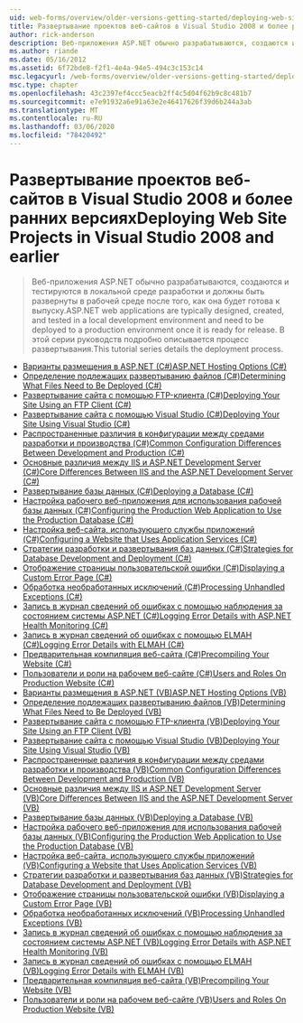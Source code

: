 ```yaml
---
uid: web-forms/overview/older-versions-getting-started/deploying-web-site-projects/index
title: Развертывание проектов веб-сайтов в Visual Studio 2008 и более ранних версиях | Документация Майкрософт
author: rick-anderson
description: Веб-приложения ASP.NET обычно разрабатываются, создаются и тестируются в локальной среде разработки и должны быть развернуты в рабочей среде o...
ms.author: riande
ms.date: 05/16/2012
ms.assetid: 6f72bde8-f2f1-4e4a-94e5-494c3c153c14
msc.legacyurl: /web-forms/overview/older-versions-getting-started/deploying-web-site-projects
msc.type: chapter
ms.openlocfilehash: 43c2397ef4ccc5eacb2ff4c5d04f62b9c8c481b7
ms.sourcegitcommit: e7e91932a6e91a63e2e46417626f39d6b244a3ab
ms.translationtype: MT
ms.contentlocale: ru-RU
ms.lasthandoff: 03/06/2020
ms.locfileid: "78420492"
---
```

# <a name="deploying-web-site-projects-in-visual-studio-2008-and-earlier"></a><span data-ttu-id="20654-103">Развертывание проектов веб-сайтов в Visual Studio 2008 и более ранних версиях</span><span class="sxs-lookup"><span data-stu-id="20654-103">Deploying Web Site Projects in Visual Studio 2008 and earlier</span></span>

> <span data-ttu-id="20654-104">Веб-приложения ASP.NET обычно разрабатываются, создаются и тестируются в локальной среде разработки и должны быть развернуты в рабочей среде после того, как она будет готова к выпуску.</span><span class="sxs-lookup"><span data-stu-id="20654-104">ASP.NET web applications are typically designed, created, and tested in a local development environment and need to be deployed to a production environment once it is ready for release.</span></span> <span data-ttu-id="20654-105">В этой серии руководств подробно описывается процесс развертывания.</span><span class="sxs-lookup"><span data-stu-id="20654-105">This tutorial series details the deployment process.</span></span>

- [<span data-ttu-id="20654-106">Варианты размещения в ASP.NET (C#)</span><span class="sxs-lookup"><span data-stu-id="20654-106">ASP.NET Hosting Options (C#)</span></span>](asp-net-hosting-options-cs.md)
- [<span data-ttu-id="20654-107">Определение подлежащих развертыванию файлов (C#)</span><span class="sxs-lookup"><span data-stu-id="20654-107">Determining What Files Need to Be Deployed (C#)</span></span>](determining-what-files-need-to-be-deployed-cs.md)
- [<span data-ttu-id="20654-108">Развертывание сайта с помощью FTP-клиента (C#)</span><span class="sxs-lookup"><span data-stu-id="20654-108">Deploying Your Site Using an FTP Client (C#)</span></span>](deploying-your-site-using-an-ftp-client-cs.md)
- [<span data-ttu-id="20654-109">Развертывание сайта с помощью Visual Studio (C#)</span><span class="sxs-lookup"><span data-stu-id="20654-109">Deploying Your Site Using Visual Studio (C#)</span></span>](deploying-your-site-using-visual-studio-cs.md)
- [<span data-ttu-id="20654-110">Распространенные различия в конфигурации между средами разработки и производства (C#)</span><span class="sxs-lookup"><span data-stu-id="20654-110">Common Configuration Differences Between Development and Production (C#)</span></span>](common-configuration-differences-between-development-and-production-cs.md)
- [<span data-ttu-id="20654-111">Основные различия между IIS и ASP.NET Development Server (C#)</span><span class="sxs-lookup"><span data-stu-id="20654-111">Core Differences Between IIS and the ASP.NET Development Server (C#)</span></span>](core-differences-between-iis-and-the-asp-net-development-server-cs.md)
- [<span data-ttu-id="20654-112">Развертывание базы данных (C#)</span><span class="sxs-lookup"><span data-stu-id="20654-112">Deploying a Database (C#)</span></span>](deploying-a-database-cs.md)
- [<span data-ttu-id="20654-113">Настройка рабочего веб-приложения для использования рабочей базы данных (C#)</span><span class="sxs-lookup"><span data-stu-id="20654-113">Configuring the Production Web Application to Use the Production Database (C#)</span></span>](configuring-the-production-web-application-to-use-the-production-database-cs.md)
- [<span data-ttu-id="20654-114">Настройка веб-сайта, использующего службы приложений (C#)</span><span class="sxs-lookup"><span data-stu-id="20654-114">Configuring a Website that Uses Application Services (C#)</span></span>](configuring-a-website-that-uses-application-services-cs.md)
- [<span data-ttu-id="20654-115">Стратегии разработки и развертывания баз данных (C#)</span><span class="sxs-lookup"><span data-stu-id="20654-115">Strategies for Database Development and Deployment (C#)</span></span>](strategies-for-database-development-and-deployment-cs.md)
- [<span data-ttu-id="20654-116">Отображение страницы пользовательской ошибки (C#)</span><span class="sxs-lookup"><span data-stu-id="20654-116">Displaying a Custom Error Page (C#)</span></span>](displaying-a-custom-error-page-cs.md)
- [<span data-ttu-id="20654-117">Обработка необработанных исключений (C#)</span><span class="sxs-lookup"><span data-stu-id="20654-117">Processing Unhandled Exceptions (C#)</span></span>](processing-unhandled-exceptions-cs.md)
- [<span data-ttu-id="20654-118">Запись в журнал сведений об ошибках с помощью наблюдения за состоянием системы ASP.NET (C#)</span><span class="sxs-lookup"><span data-stu-id="20654-118">Logging Error Details with ASP.NET Health Monitoring (C#)</span></span>](logging-error-details-with-asp-net-health-monitoring-cs.md)
- [<span data-ttu-id="20654-119">Запись в журнал сведений об ошибках с помощью ELMAH (C#)</span><span class="sxs-lookup"><span data-stu-id="20654-119">Logging Error Details with ELMAH (C#)</span></span>](logging-error-details-with-elmah-cs.md)
- [<span data-ttu-id="20654-120">Предварительная компиляция веб-сайта (C#)</span><span class="sxs-lookup"><span data-stu-id="20654-120">Precompiling Your Website (C#)</span></span>](precompiling-your-website-cs.md)
- [<span data-ttu-id="20654-121">Пользователи и роли на рабочем веб-сайте (C#)</span><span class="sxs-lookup"><span data-stu-id="20654-121">Users and Roles On Production Website (C#)</span></span>](users-and-roles-on-the-production-website-cs.md)
- [<span data-ttu-id="20654-122">Варианты размещения в ASP.NET (VB)</span><span class="sxs-lookup"><span data-stu-id="20654-122">ASP.NET Hosting Options (VB)</span></span>](asp-net-hosting-options-vb.md)
- [<span data-ttu-id="20654-123">Определение подлежащих развертыванию файлов (VB)</span><span class="sxs-lookup"><span data-stu-id="20654-123">Determining What Files Need to Be Deployed (VB)</span></span>](determining-what-files-need-to-be-deployed-vb.md)
- [<span data-ttu-id="20654-124">Развертывание сайта с помощью FTP-клиента (VB)</span><span class="sxs-lookup"><span data-stu-id="20654-124">Deploying Your Site Using an FTP Client (VB)</span></span>](deploying-your-site-using-an-ftp-client-vb.md)
- [<span data-ttu-id="20654-125">Развертывание сайта с помощью Visual Studio (VB)</span><span class="sxs-lookup"><span data-stu-id="20654-125">Deploying Your Site Using Visual Studio (VB)</span></span>](deploying-your-site-using-visual-studio-vb.md)
- [<span data-ttu-id="20654-126">Распространенные различия в конфигурации между средами разработки и производства (VB)</span><span class="sxs-lookup"><span data-stu-id="20654-126">Common Configuration Differences Between Development and Production (VB)</span></span>](common-configuration-differences-between-development-and-production-vb.md)
- [<span data-ttu-id="20654-127">Основные различия между IIS и ASP.NET Development Server (VB)</span><span class="sxs-lookup"><span data-stu-id="20654-127">Core Differences Between IIS and the ASP.NET Development Server (VB)</span></span>](core-differences-between-iis-and-the-asp-net-development-server-vb.md)
- [<span data-ttu-id="20654-128">Развертывание базы данных (VB)</span><span class="sxs-lookup"><span data-stu-id="20654-128">Deploying a Database (VB)</span></span>](deploying-a-database-vb.md)
- [<span data-ttu-id="20654-129">Настройка рабочего веб-приложения для использования рабочей базы данных (VB)</span><span class="sxs-lookup"><span data-stu-id="20654-129">Configuring the Production Web Application to Use the Production Database (VB)</span></span>](configuring-the-production-web-application-to-use-the-production-database-vb.md)
- [<span data-ttu-id="20654-130">Настройка веб-сайта, использующего службы приложений (VB)</span><span class="sxs-lookup"><span data-stu-id="20654-130">Configuring a Website that Uses Application Services (VB)</span></span>](configuring-a-website-that-uses-application-services-vb.md)
- [<span data-ttu-id="20654-131">Стратегии разработки и развертывания баз данных (VB)</span><span class="sxs-lookup"><span data-stu-id="20654-131">Strategies for Database Development and Deployment (VB)</span></span>](strategies-for-database-development-and-deployment-vb.md)
- [<span data-ttu-id="20654-132">Отображение страницы пользовательской ошибки (VB)</span><span class="sxs-lookup"><span data-stu-id="20654-132">Displaying a Custom Error Page (VB)</span></span>](displaying-a-custom-error-page-vb.md)
- [<span data-ttu-id="20654-133">Обработка необработанных исключений (VB)</span><span class="sxs-lookup"><span data-stu-id="20654-133">Processing Unhandled Exceptions (VB)</span></span>](processing-unhandled-exceptions-vb.md)
- [<span data-ttu-id="20654-134">Запись в журнал сведений об ошибках с помощью наблюдения за состоянием системы ASP.NET (VB)</span><span class="sxs-lookup"><span data-stu-id="20654-134">Logging Error Details with ASP.NET Health Monitoring (VB)</span></span>](logging-error-details-with-asp-net-health-monitoring-vb.md)
- [<span data-ttu-id="20654-135">Запись в журнал сведений об ошибках с помощью ELMAH (VB)</span><span class="sxs-lookup"><span data-stu-id="20654-135">Logging Error Details with ELMAH (VB)</span></span>](logging-error-details-with-elmah-vb.md)
- [<span data-ttu-id="20654-136">Предварительная компиляция веб-сайта (VB)</span><span class="sxs-lookup"><span data-stu-id="20654-136">Precompiling Your Website (VB)</span></span>](precompiling-your-website-vb.md)
- [<span data-ttu-id="20654-137">Пользователи и роли на рабочем веб-сайте (VB)</span><span class="sxs-lookup"><span data-stu-id="20654-137">Users and Roles On Production Website (VB)</span></span>](users-and-roles-on-the-production-website-vb.md)
